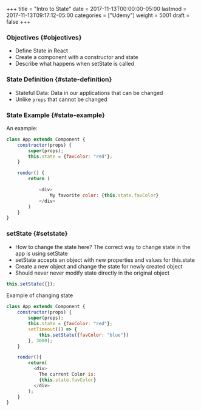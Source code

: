 +++
title = "Intro to State"
date = 2017-11-13T00:00:00-05:00
lastmod = 2017-11-13T09:17:12-05:00
categories = ["Udemy"]
weight = 5001
draft = false
+++

### Objectives {#objectives}

-   Define State in React
-   Create a component with a constructor and state
-   Describe what happens when setState is called


### State Definition {#state-definition}

-   Stateful Data: Data in our applications that can be changed
-   Unlike `props` that cannot be changed


### State Example {#state-example}

An example:

```js
class App extends Component {
    constructor(props) {
        super(props);
        this.state = {favColor: "red"};
    }

    render() {
        return (

            <div>
                My favorite color: {this.state.favColor}
            </div>
        )
    }
}
```


### setState {#setstate}

-   How to change the state here? The correct way to change state in the app is using setState
-   setState accepts an object with new properties and values for this.state
-   Create a new object and change the state for newly created object
-   Should never never modify state directly in the original object

```js
this.setState({});
```

Example of changing state

```js
class App extends Component {
    constructor(props) {
        super(props);
        this.state = {favColor: "red"};
        setTimeout(() => {
            this.setState({favColor: "blue"})
        }, 3000);
    }

    render(){
        return(
          <div>
            The current Color is:
            {this.state.favColor}
          </div>
        );
    }
}
```
